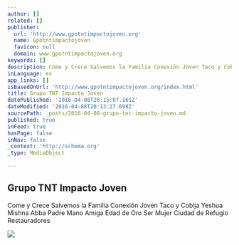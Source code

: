```yaml
---
author: []
related: []
publisher:
  url: 'http://www.gpotntimpactojoven.org'
  name: Gpotntimpactojoven
  favicon: null
  domain: www.gpotntimpactojoven.org
keywords: []
description: Come y Crece Salvemos la Familia Conexión Joven Taco y Cobija Yeshua Mishna Abba Padre Mano Amiga Edad de Oro Ser Mujer Ciudad de Refugio Restauradores
inLanguage: es
app_links: []
isBasedOnUrl: 'http://www.gpotntimpactojoven.org/index.html'
title: Grupo TNT Impacto Joven
datePublished: '2016-04-08T20:15:07.161Z'
dateModified: '2016-04-08T20:13:27.698Z'
sourcePath: _posts/2016-04-08-grupo-tnt-impacto-joven.md
published: true
inFeed: true
hasPage: false
inNav: false
_context: 'http://schema.org'
_type: MediaObject

---
```

<article style=""><h1>Grupo TNT Impacto Joven</h1><p>Come y Crece Salvemos la Familia Conexión Joven Taco y Cobija Yeshua Mishna Abba Padre Mano Amiga Edad de Oro Ser Mujer Ciudad de Refugio Restauradores</p><img src="http://www.gpotntimpactojoven.org/menu1/imagenes/Voluntarios_s1.jpg" /></article>